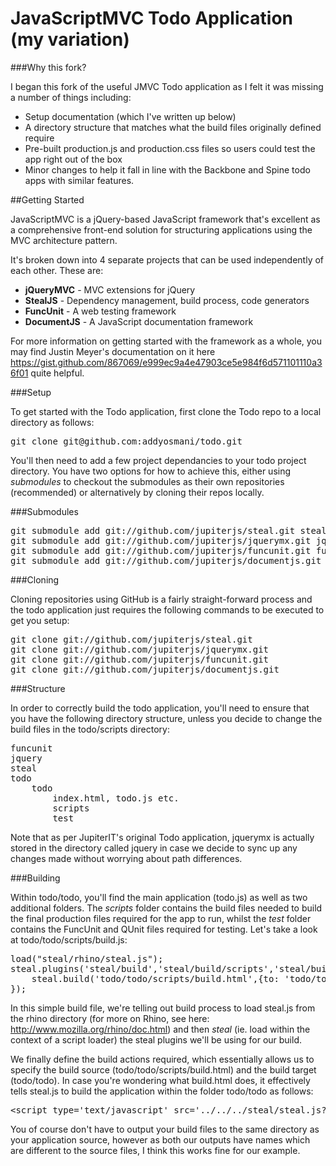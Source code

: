 #  JavaScriptMVC Todo Application (my variation)

###Why this fork?

I began this fork of the useful JMVC Todo application as I felt it was missing a number of things including:
<ul>
<li>Setup documentation (which I've written up below)</li>
<li>A directory structure that matches what the build files originally defined require</li>
<li>Pre-built production.js and production.css files so users could test the app right out of the box</li>
<li>Minor changes to help it fall in line with the Backbone and Spine todo apps with similar features.</li>
</ul>

##Getting Started

JavaScriptMVC is a jQuery-based JavaScript framework that's excellent as a comprehensive front-end solution for structuring applications using the MVC architecture pattern.

It's broken down into 4 separate projects that can be used independently of each other. These are:
<ul>
	<li><b>jQueryMVC</b> - MVC extensions for jQuery</li>
	<li><b>StealJS</b> - Dependency management, build process, code generators</li>
	<li><b>FuncUnit</b> - A web testing framework</li>
	<li><b>DocumentJS</b> - A JavaScript documentation framework</li>
</ul>

For more information on getting started with the framework as a whole, you may find Justin Meyer's documentation on it here https://gist.github.com/867069/e999ec9a4e47903ce5e984f6d571101110a36f01 quite helpful.


###Setup

To get started with the Todo application, first clone the Todo repo to a local directory as follows:

<pre>
git clone git@github.com:addyosmani/todo.git	
</pre>

You'll then need to add a few project dependancies to your todo project directory. You have two options for how to achieve this, either using *submodules* to checkout the submodules as their own repositories (recommended) or alternatively by cloning their repos locally.

###Submodules
<pre>
git submodule add git://github.com/jupiterjs/steal.git steal
git submodule add git://github.com/jupiterjs/jquerymx.git jquery
git submodule add git://github.com/jupiterjs/funcunit.git funcunit
git submodule add git://github.com/jupiterjs/documentjs.git documentjs
</pre>

###Cloning

Cloning repositories using GitHub is a fairly straight-forward process and the todo application just requires the following commands to be executed to get you setup:

<pre>
git clone git://github.com/jupiterjs/steal.git
git clone git://github.com/jupiterjs/jquerymx.git
git clone git://github.com/jupiterjs/funcunit.git
git clone git://github.com/jupiterjs/documentjs.git
</pre>

###Structure

In order to correctly build the todo application, you'll need to ensure that you have the following directory structure, unless you decide to change the build files in the todo/scripts directory:

<pre>
funcunit
jquery
steal
todo
	todo
		index.html, todo.js etc.
		scripts
		test
</pre>

Note that as per JupiterIT's original Todo application, jquerymx is actually stored in the directory called jquery in case we decide to sync up any changes made without worrying about path differences.

###Building 

Within todo/todo, you'll find the main application (todo.js) as well as two additional folders. The *scripts* folder contains the build files needed to build the final production files required for the app to run, whilst the *test* folder contains the FuncUnit and QUnit files required for testing. Let's take a look at todo/todo/scripts/build.js:

<pre>
load("steal/rhino/steal.js");
steal.plugins('steal/build','steal/build/scripts','steal/build/styles',function(){
	steal.build('todo/todo/scripts/build.html',{to: 'todo/todo'});
});
</pre>

In this simple build file, we're telling out build process to load steal.js from the rhino directory (for more on Rhino, see here: http://www.mozilla.org/rhino/doc.html) and then *steal* (ie. load within the context of a script loader) the steal plugins we'll be using for our build. 

We finally define the build actions required, which essentially allows us to specify the build source (todo/todo/scripts/build.html) and the build target (todo/todo). In case you're wondering what build.html does, it effectively tells steal.js to build the application within the folder todo/todo as follows: 

<pre>
&lt;script type=&#39;text/javascript&#39; src=&#39;../../../steal/steal.js?todo/todo&#39;&gt;
</pre>

You of course don't have to output your build files to the same directory as your application source, however as both our outputs have names which are different to the source files, I think this works fine for our example.







